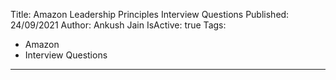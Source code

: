 Title: Amazon Leadership Principles Interview Questions
Published: 24/09/2021
Author: Ankush Jain
IsActive: true
Tags:
  - Amazon 
  - Interview Questions
---
